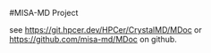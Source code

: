 #MISA-MD Project

see https://git.hpcer.dev/HPCer/CrystalMD/MDoc or https://github.com/misa-md/MDoc on github.
